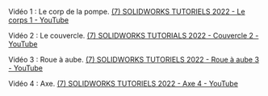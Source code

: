 Vidéo 1 : Le corp de la pompe.
[(7) SOLIDWORKS TUTORIELS 2022 - Le corps 1 - YouTube](https://www.youtube.com/watch?v=uTgjoBTNQac&list=PLbYLm-MnieLy6QzsBYRN3A8I6NajS5pET&index=10)

Vidéo 2 : Le couvercle.
[(7) SOLIDWORKS TUTORIALS 2022 - Couvercle 2 - YouTube](https://www.youtube.com/watch?v=0oYVmL3pv2E)

Vidéo 3 : Roue à aube.
[(7) SOLIDWORKS TUTORIELS 2022 - Roue à aube 3 - YouTube](https://www.youtube.com/watch?v=9n3VnKIYra8)

Vidéo 4 : Axe.
[(7) SOLIDWORKS TUTORIELS 2022 - Axe 4 - YouTube](https://www.youtube.com/watch?v=vipqkPfmtqg)
